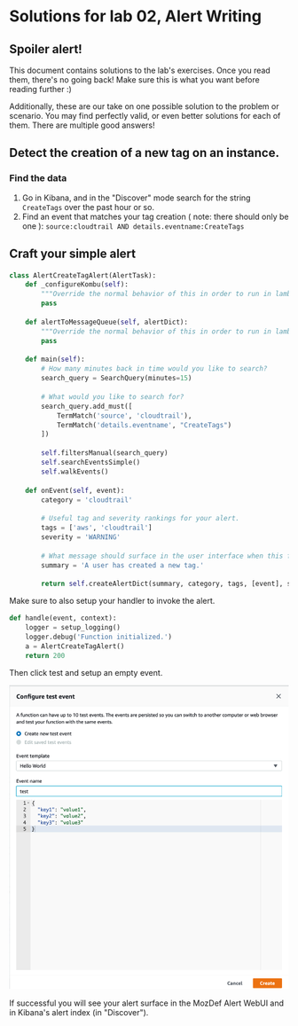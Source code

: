 # Solutions for lab 02, Alert Writing

## Spoiler alert!

This document contains solutions to the lab's exercises. Once you read them, there's no going back!  Make sure this is
what you want before reading further :)

Additionally, these are our take on one possible solution to the problem or scenario. You may find perfectly valid, or
even better solutions for each of them. There are multiple good answers!

## Detect the creation of a new tag on an instance.
### Find the data

1. Go in Kibana, and in the "Discover" mode search for the string `CreateTags` over the past hour or so.
2. Find an event that matches your tag creation ( note: there should only be one ): `source:cloudtrail AND details.eventname:CreateTags`

## Craft your simple alert

```python
class AlertCreateTagAlert(AlertTask):
    def _configureKombu(self):
        """Override the normal behavior of this in order to run in lambda."""
        pass

    def alertToMessageQueue(self, alertDict):
        """Override the normal behavior of this in order to run in lambda."""
        pass

    def main(self):
        # How many minutes back in time would you like to search?
        search_query = SearchQuery(minutes=15)

        # What would you like to search for?
        search_query.add_must([
            TermMatch('source', 'cloudtrail'),
            TermMatch('details.eventname', "CreateTags")
        ])

        self.filtersManual(search_query)
        self.searchEventsSimple()
        self.walkEvents()

    def onEvent(self, event):
        category = 'cloudtrail'

        # Useful tag and severity rankings for your alert.
        tags = ['aws', 'cloudtrail']
        severity = 'WARNING'

        # What message should surface in the user interface when this fires?
        summary = 'A user has created a new tag.'

        return self.createAlertDict(summary, category, tags, [event], severity)
```

Make sure to also setup your handler to invoke the alert.

```python
def handle(event, context):
    logger = setup_logging()
    logger.debug('Function initialized.')
    a = AlertCreateTagAlert()
    return 200
```

Then click test and setup an empty event.  

![Solution 2](img/solution_2-1.png)

If successful you will see your alert surface in the MozDef Alert WebUI and in Kibana's alert index (in "Discover").

